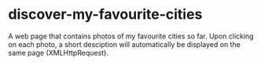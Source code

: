 # discover-my-favourite-cities

A web page that contains photos of my favourite cities so far. Upon clicking on each photo, a short desciption will automatically be displayed on the same page (XMLHttpRequest).
